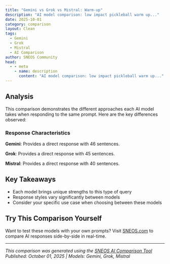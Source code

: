 ```yaml
---
title: "Gemini vs Grok vs Mistral: Warm-up"
description: "AI model comparison: low impact pickleball warm up..."
date: 2025-10-01
category: comparison
layout: Clean
tags:
  - Gemini
  - Grok
  - Mistral
  - AI Comparison
author: SNEOS Community
head:
  - - meta
    - name: description
      content: "AI model comparison: low impact pickleball warm up..."
---
```


<ChatComparison
  title="Gemini vs Grok vs Mistral: Warm-up"
  prompt="low impact pickleball warm up"
  :responses='{
    "Gemini": "Okay, here\u0027s a low-impact pickleball warm-up routine, focusing on gentle movements and preparing your muscles for play without putting undue stress on your joints:\n\n**Important Considerations:**\n\n*   **Listen to Your Body:**  If any exercise causes pain, stop immediately. This is a gentle warm-up; pushing through pain defeats the purpose.\n*   **Control and Form:** Focus on controlled movements and proper form over speed or range of motion initially.  As you warm up, you can gradually increase the range of motion.\n*   **Breathing:**  Remember to breathe deeply and evenly throughout the warm-up.  This helps oxygenate your muscles and improves flexibility.\n*   **Hydration:** A well-hydrated body is a supple and flexible body.\n*   **Time:** Aim for approximately 5-10 minutes.\n\n**The Warm-up Routine:**\n\n**1. Cardio/Circulation (2-3 minutes):**\n\n*   **Marching in Place:**  Lift your knees gently, pumping your arms in a natural motion.  Focus on engaging your core. (30 seconds)\n*   **Arm Circles (Forward \u0026 Backward):** Start with small circles and gradually increase the size. (30 seconds each direction)\n*   **Leg Swings (Forward \u0026 Backward):** Hold onto a wall or chair for balance. Swing each leg forward and backward in a controlled motion.  Focus on flexibility in your hips. (15 seconds per leg forward, 15 seconds per leg backward)\n*   **Side Steps/Lateral Shuffles:** Take small steps to the side, alternating directions. (30 seconds)\n\n**2. Dynamic Stretching (3-5 minutes):**\n\n*   **Torso Twists:** Stand with feet shoulder-width apart and gently twist your torso from side to side. Keep your core engaged and avoid over-rotating.  (30 seconds)\n*   **Shoulder Rolls:** Roll your shoulders forward and backward in a circular motion. (30 seconds each direction)\n*   **Wrist Circles:** Rotate your wrists in both directions. (15 seconds each direction)\n*   **Ankle Circles:** Rotate your ankles in both directions. (15 seconds each direction)\n*   **Gentle Knee Bends:**  Stand with feet shoulder-width apart and perform shallow knee bends.  Keep your back straight and your knees behind your toes.  Focus on engaging your glutes. (10 repetitions)\n*   **Hip Circles:** Place your hands on your hips and make gentle circular motions. (15 seconds each direction)\n*   **Cat-Cow Stretch (modified standing):** Place your hands on your knees, arch your back up like a cat (tucking your chin) then drop your belly and gently look forward. (5-8 repetitions)\n\n**3. Pickleball-Specific Movements (2-3 minutes):**\n\n*   **Shadow Swings (Dinks \u0026 Volleys):** Mimic the motion of dinking and volleying, focusing on proper form and wrist action. (30 seconds dinks, 30 seconds volleys)\n*   **Side-to-Side Shuffles with Paddle Tap:** Shuffle side to side while tapping the paddle on the ground in front of you. This helps with court coverage and hand-eye coordination. (30 seconds)\n*   **Ready Position Practice:** Practice getting into and maintaining the ready position, focusing on balance and quick reaction time. (30 seconds)\n*   **Simulated Serves:** Practice your serve motion without actually hitting the ball. Focus on your stance, grip, and swing. (30 seconds)\n\n**Important Considerations for Low Impact:**\n\n*   **Avoid Jumping:** This warm-up omits any jumping or high-impact movements.\n*   **Controlled Movements:** Emphasize control and gradual increases in range of motion.\n*   **Listen to Your Body:**  Stop if you feel any pain. Modify the exercises as needed.\n*   **Surface:** Warm up on a forgiving surface (e.g. rubberized court or grass) if possible.\n\n**Cool-down:**\nAfter your game, perform light static stretching (holding each stretch for 20-30 seconds). Focus on the muscles you used during play, such as your calves, hamstrings, quads, shoulders, and back.\n\nBy following this low-impact warm-up routine, you can prepare your body for pickleball, reduce your risk of injury, and improve your performance on the court! Remember to adjust the routine to fit your individual needs and abilities. Good luck!\n",
    "Grok": "A low-impact pickleball warm-up is essential to prepare your body for the game, increase blood flow to your muscles, and reduce the risk of injury. Since pickleball involves quick lateral movements, agility, and repetitive arm motions, the warm-up should focus on mobility, flexibility, and light cardio while keeping stress on the joints minimal. Here\u2019s a 10-15 minute low-impact warm-up routine tailored for pickleball players:\n\n---\n\n### 1. Light Cardio (3-5 minutes)\nStart with gentle movements to get your heart rate up and warm up your muscles without jarring your joints.\n- **March in Place**: Lift your knees to hip height, swinging opposite arms naturally. Keep a steady pace for 1-2 minutes.\n- **Side-to-Side Steps**: Step side to side at a moderate pace, mimicking the lateral movements in pickleball. Do this for 1-2 minutes.\n- **Arm Circles**: While marching or stepping, perform small arm circles (forward for 30 seconds, backward for 30 seconds) to loosen up your shoulders.\n\n**Goal**: Increase heart rate slightly and warm up the body.\n\n---\n\n### 2. Dynamic Stretching (3-5 minutes)\nDynamic stretches involve movement and help improve range of motion and flexibility for pickleball-specific actions.\n- **Leg Swings**: Hold onto a wall or fence for balance. Swing one leg forward and backward gently (10 swings per leg) to loosen up hips and hamstrings.\n- **Side Leg Swings**: Swing one leg side to side in front of your body (10 swings per leg) to prepare for lateral movements.\n- **Torso Twists**: Stand with feet shoulder-width apart, arms relaxed or on hips. Gently twist your torso side to side for 30 seconds to warm up your core and spine.\n- **Lunges with a Reach**: Step forward into a shallow lunge (not too deep to avoid knee strain), and reach your arms overhead or to the side to stretch your hips and torso. Alternate legs for 1 minute.\n- **Wrist and Elbow Circles**: Rotate your wrists in circles (10 per direction) and bend/straighten your elbows slowly (10 reps) to prepare for paddle movements.\n\n**Goal**: Mobilize joints and stretch muscles used in pickleball.\n\n---\n\n### 3. Pickleball-Specific Movements (3-5 minutes)\nIncorporate light, game-like movements to activate the muscles and coordination needed for pickleball.\n- **Shadow Dinking**: Without a ball, mimic the soft, short dinking motion with your paddle (or just your arm if no paddle is available). Focus on wrist control and light bounces for 1 minute.\n- **Lateral Shuffles**: Take small, quick side steps for 10-15 feet in each direction, keeping knees slightly bent and staying low. Do 2-3 sets.\n- **Gentle Volleys**: If you have a partner or wall, hit soft volleys back and forth (or against the wall) at a slow pace for 1-2 minutes. Focus on form, not power.\n- **Step and Reach**: Step forward or sideways with one foot and reach as if hitting a low ball, then return to starting position. Alternate sides for 1 minute.\n\n**Goal**: Activate sport-specific muscles and movements without high intensity.\n\n---\n\n### 4. Joint Mobility and Cool-Down Prep (1-2 minutes)\nFinish with some gentle mobility work to ensure your joints are ready and to transition into gameplay.\n- **Ankle Rolls**: Lift one foot slightly and roll your ankle in circles (5 per direction, per foot) to prepare for quick footwork.\n- **Shoulder Shrugs**: Raise and lower your shoulders slowly for 30 seconds to release tension.\n- **Deep Breaths with Arm Raises**: Inhale as you raise your arms overhead, exhale as you lower them. Repeat for 30 seconds to calm your breathing and focus your mind.\n\n**Goal**: Fine-tune joint mobility and mentally prepare for the game.\n\n---\n\n### Additional Tips:\n- **Stay Hydrated**: Drink water before, during, and after your warm-up and game.\n- **Listen to Your Body**: If anything feels uncomfortable or painful, reduce the intensity or skip that movement.\n- **Wear Proper Gear**: Use supportive shoes with good cushioning to minimize impact on your feet and knees.\n- **Warm-Up Progression**: If you\u2019re new to pickleball or have joint concerns, start with shorter durations and increase as your body adapts.\n\nThis low-impact warm-up should leave you feeling loose, focused, and ready to play pickleball without overexerting or straining your body. After your game, consider a cool-down with static stretches to aid recovery.",
    "Mistral": "A low-impact pickleball warm-up is essential to prepare your body for the game while minimizing the risk of injury. Here\u2019s a simple routine to get you started:\n\n### 1. **Light Cardio (5-10 minutes)**\n- **Walking:** Start with a brisk walk around the court or area.\n- **Marching in Place:** Gradually increase the pace to get your heart rate up.\n\n### 2. **Dynamic Stretching (5-10 minutes)**\nDynamic stretches help to loosen up your muscles and joints.\n\n- **Arm Circles:** Stand with your feet shoulder-width apart and extend your arms out to the sides. Make small circular motions with your arms, gradually increasing the size of the circles.\n- **Leg Swings:** Hold onto a stable object for support. Swing one leg forward and backward in a controlled motion. Repeat with the other leg.\n- **Hip Rotations:** Stand with your feet hip-width apart and place your hands on your hips. Rotate your hips in a circular motion, first in one direction and then the other.\n- **Ankle Rolls:** Stand on one foot and lift the other slightly off the ground. Roll your ankle in a circular motion, first in one direction and then the other. Repeat with the other foot.\n- **Torso Twists:** Stand with your feet shoulder-width apart and place your hands on your hips. Twist your torso to the left and then to the right, keeping your hips facing forward.\n\n### 3. **Pickleball-Specific Drills (5-10 minutes)**\nThese drills mimic the movements you\u2019ll make during the game.\n\n- **Dinking Practice:** Stand at the non-volley zone line and practice dinking the ball back and forth with a partner. Focus on soft, controlled shots.\n- **Volley Practice:** Stand at the non-volley zone line and practice volleying the ball back and forth with a partner. Focus on quick, controlled shots.\n- **Groundstroke Practice:** Stand at the baseline and practice hitting groundstrokes back and forth with a partner. Focus on smooth, controlled swings.\n\n### 4. **Light Hitting (5-10 minutes)**\n- **Serve Practice:** Practice serving the ball from the baseline. Focus on a smooth, controlled motion.\n- **Return of Serve Practice:** Practice returning serves from a partner. Focus on quick reactions and controlled shots.\n\n### 5. **Cool Down (5 minutes)**\n- **Light Walking:** Cool down with a light walk around the court or area.\n- **Static Stretching:** Hold each stretch for 20-30 seconds. Focus on stretching your arms, legs, and back.\n\n### Tips:\n- **Hydrate:** Make sure to drink plenty of water before, during, and after your warm-up.\n- **Listen to Your Body:** If you feel any pain or discomfort, stop immediately and consult a healthcare professional.\n- **Consistency:** Make this warm-up routine a habit before every pickleball session to ensure you\u2019re always ready to play.\n\nBy following this low-impact warm-up routine, you\u2019ll be well-prepared for your pickleball game while reducing the risk of injury. Enjoy your game!"
  }'
  published-date="17:42"
/>

## Analysis

This comparison demonstrates the different approaches each AI model takes when responding to the same prompt. Here are the key differences observed:

### Response Characteristics

**Gemini**: Provides a direct response with 46 sentences. 

**Grok**: Provides a direct response with 45 sentences. 

**Mistral**: Provides a direct response with 40 sentences. 

## Key Takeaways

- Each model brings unique strengths to this type of query
- Response styles vary significantly between models
- Consider your specific use case when choosing between these models

## Try This Comparison Yourself

Want to test these models with your own prompts? Visit [SNEOS.com](https://sneos.com) to compare AI responses side-by-side in real-time.

---

*This comparison was generated using the [SNEOS AI Comparison Tool](https://sneos.com)*
*Published: October 01, 2025 | Models: Gemini, Grok, Mistral*
